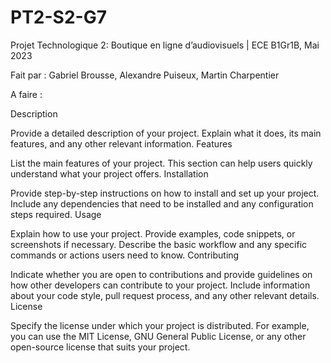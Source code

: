 # PT2-S2-G7
Projet Technologique 2: Boutique en ligne d’audiovisuels | ECE B1Gr1B, Mai 2023 

Fait par : Gabriel Brousse, Alexandre Puiseux, Martin Charpentier

A faire : 

Description

Provide a detailed description of your project. Explain what it does, its main features, and any other relevant information. Features

List the main features of your project. This section can help users quickly understand what your project offers. Installation

Provide step-by-step instructions on how to install and set up your project. Include any dependencies that need to be installed and any configuration steps required. Usage

Explain how to use your project. Provide examples, code snippets, or screenshots if necessary. Describe the basic workflow and any specific commands or actions users need to know. Contributing

Indicate whether you are open to contributions and provide guidelines on how other developers can contribute to your project. Include information about your code style, pull request process, and any other relevant details. License

Specify the license under which your project is distributed. For example, you can use the MIT License, GNU General Public License, or any other open-source license that suits your project.
